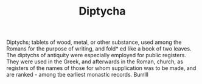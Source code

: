 ---
title: Diptycha
letter: D
permalink: "/definitions/bld-diptycha.html"
body: Diptychs; tablets of wood, metal, or other substance, used among the Romans
  for the purpose of writing, and fold* ed like a book of two leaves. The diptychs
  of antiquity were especially employed for public registers. They were used in the
  Greek, and afterwards in the Roman, church, as registers of the names of those for
  whom supplication was to be made, and are ranked - among tbe earliest monastlc records.
  Burrlll
published_at: '2018-07-07'
source: Black's Law Dictionary 2nd Ed (1910)
layout: post
---